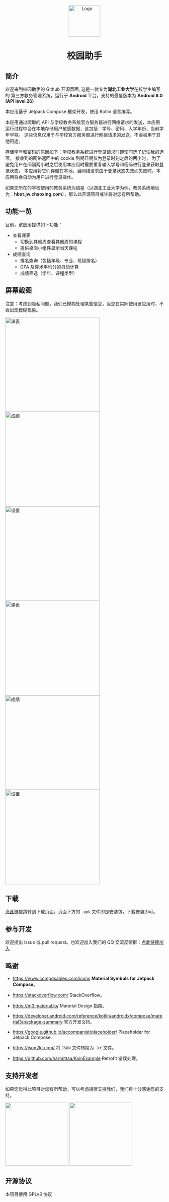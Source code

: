 <div align="center">

<img src="https://github.com/founchoo/CampusHelper/assets/24630338/dc2346ad-033f-475f-a533-e4d1f5b5a16d" alt="Logo" width="100">

# 校园助手
</div>

## 简介

欢迎来到校园助手的 Github 开源页面, 这是一款专为**湖北工业大学**在校学生编写的
第三方教务管理系统，运行于 **Android** 平台，支持的最低版本为 **Android 8.0 (API level 26)**

本应用基于 Jetpack Compose 框架开发，使用 Kotlin 语言编写。

本应用通过爬取的 API 与学校教务系统官方服务器进行网络请求的发送，本应用
运行过程中会在本地存储用户敏感数据，这包括：学号、密码、入学年份、当前学年学期。
这些信息仅用于与学校官方服务器进行网络请求的发送，不会被用于其他用途。

存储学号和密码的原因如下：学校教务系统进行登录请求时即使勾选了记住我的选项，
接收到的网络返回中的 cookie 到期日期仅为登录时刻之后的两小时，
为了避免用户在间隔两小时之后使用本应用时需要重复输入学号和密码进行登录获取登录状态，
本应用将它们存储在本地，当网络请求由于登录状态失效而失败时，本应用将会自动为用户进行登录操作。

如果您所在的学校使用的教务系统为超星（以湖北工业大学为例，教务系统地址为：**hbut.jw.chaoxing.com**），那么此开源项目或许将对您有所帮助。

## 功能一览

目前，该应用提供如下功能：

- 查看课表
  - 切换到其他周查看其他周的课程
  - 提供桌面小组件显示当天课程
- 成绩查询
  - 排名查询（包括年级、专业、班级排名）
  - GPA 及算术平均分的自动计算
  - 成绩筛选（学年、课程类型）

## 屏幕截图

注意：考虑到隐私问题，我们已模糊处理某些信息，当您在实际使用该应用时，不会出现模糊现象。

<img src="https://github.com/founchoo/CampusHelper/assets/24630338/6cfb4de2-d946-48ba-ab30-307eebd8cd0e" alt="课表" width="300">
<img src="https://github.com/founchoo/CampusHelper/assets/24630338/5e51b66e-de49-4d17-adb5-842fc3e8ee9c" alt="成绩" width="300">
<img src="https://github.com/founchoo/CampusHelper/assets/24630338/569e023d-1731-495c-803a-a2046cbc4e69" alt="设置" width="300">

<img src="https://github.com/founchoo/CampusHelper/assets/24630338/5bbbc3f4-7ebb-464c-92dc-e9840674e104" alt="课表" width="300">
<img src="https://github.com/founchoo/CampusHelper/assets/24630338/38bd1006-d3e2-48e0-aeeb-4ef597c568d8" alt="成绩" width="300">
<img src="https://github.com/founchoo/CampusHelper/assets/24630338/2003885d-967a-4cca-802b-870249db0846" alt="设置" width="300">

## 下载

[点此](https://github.com/founchoo/CampusHelper/releases/latest)链接跳转到下载页面，页面下方的 `.apk` 文件即是安装包，下载安装即可。

## 参与开发

欢迎提出 issue 或 pull request。也欢迎加入我们的 QQ 交流反馈群：[点此链接加入](http://qm.qq.com/cgi-bin/qm/qr?_wv=1027&k=VLnZWjYQIT2laeBM4b3YXXrsAqyG9Igd&authKey=I%2FuZwBycJTU04QvDVyU1%2FbtjesWFu%2FP5eNOQl0mMxeuo8fD%2Bn8%2BtcY50K8TpNFSg&noverify=0&group_code=422915042)

## 鸣谢

- https://www.composables.com/icons **Material Symbols for Jetpack Compose**。

- https://stackoverflow.com/ StackOverflow。

- https://m3.material.io/ Material Design 指南。

- https://developer.android.com/reference/kotlin/androidx/compose/material3/package-summary 官方开发文档。

- https://google.github.io/accompanist/placeholder/ Placeholder for Jetpack Compose.

- https://json2kt.com/ 将 `JSON` 文件转换为 `.kt` 文件。

- https://github.com/harmittaa/KoinExample Retrofit 错误处理。

## 支持开发者

如果您觉得此项目对您有所帮助，可以考虑捐赠支持我们，我们将十分感谢您的支持。

<img src="https://github.com/founchoo/CampusHelper/assets/24630338/4edbda39-6365-405a-9b36-eab6203798b2" alt="" height="200">
<img src="https://github.com/founchoo/CampusHelper/assets/24630338/3e113e53-11d6-4341-a6de-bc7d31680301" alt="" height="200">

## 开源协议

本项目使用 GPLv3 协议
